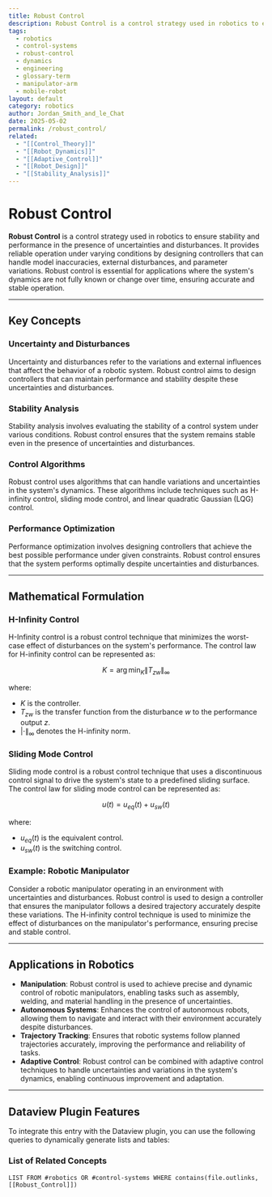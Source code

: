 ```yaml
---
title: Robust Control
description: Robust Control is a control strategy used in robotics to ensure stability and performance in the presence of uncertainties and disturbances, providing reliable operation under varying conditions.
tags:
  - robotics
  - control-systems
  - robust-control
  - dynamics
  - engineering
  - glossary-term
  - manipulator-arm
  - mobile-robot
layout: default
category: robotics
author: Jordan_Smith_and_le_Chat
date: 2025-05-02
permalink: /robust_control/
related:
  - "[[Control_Theory]]"
  - "[[Robot_Dynamics]]"
  - "[[Adaptive_Control]]"
  - "[[Robot_Design]]"
  - "[[Stability_Analysis]]"
---
```


# Robust Control

**Robust Control** is a control strategy used in robotics to ensure stability and performance in the presence of uncertainties and disturbances. It provides reliable operation under varying conditions by designing controllers that can handle model inaccuracies, external disturbances, and parameter variations. Robust control is essential for applications where the system's dynamics are not fully known or change over time, ensuring accurate and stable operation.

---

## Key Concepts

### Uncertainty and Disturbances

Uncertainty and disturbances refer to the variations and external influences that affect the behavior of a robotic system. Robust control aims to design controllers that can maintain performance and stability despite these uncertainties and disturbances.

### Stability Analysis

Stability analysis involves evaluating the stability of a control system under various conditions. Robust control ensures that the system remains stable even in the presence of uncertainties and disturbances.

### Control Algorithms

Robust control uses algorithms that can handle variations and uncertainties in the system's dynamics. These algorithms include techniques such as H-infinity control, sliding mode control, and linear quadratic Gaussian (LQG) control.

### Performance Optimization

Performance optimization involves designing controllers that achieve the best possible performance under given constraints. Robust control ensures that the system performs optimally despite uncertainties and disturbances.

---

## Mathematical Formulation

### H-Infinity Control

H-Infinity control is a robust control technique that minimizes the worst-case effect of disturbances on the system's performance. The control law for H-infinity control can be represented as:

$$
K = \arg \min_{K} \| T_{zw} \|_{\infty}
$$

where:
- $K$ is the controller.
- $T_{zw}$ is the transfer function from the disturbance $w$ to the performance output $z$.
- $| \cdot \|_{\infty}$ denotes the H-infinity norm.

### Sliding Mode Control

Sliding mode control is a robust control technique that uses a discontinuous control signal to drive the system's state to a predefined sliding surface. The control law for sliding mode control can be represented as:

$$
u(t) = u_{eq}(t) + u_{sw}(t)
$$

where:
- $u_{eq}(t)$ is the equivalent control.
- $u_{sw}(t)$ is the switching control.

### Example: Robotic Manipulator

Consider a robotic manipulator operating in an environment with uncertainties and disturbances. Robust control is used to design a controller that ensures the manipulator follows a desired trajectory accurately despite these variations. The H-infinity control technique is used to minimize the effect of disturbances on the manipulator's performance, ensuring precise and stable control.

---

## Applications in Robotics

- **Manipulation**: Robust control is used to achieve precise and dynamic control of robotic manipulators, enabling tasks such as assembly, welding, and material handling in the presence of uncertainties.
- **Autonomous Systems**: Enhances the control of autonomous robots, allowing them to navigate and interact with their environment accurately despite disturbances.
- **Trajectory Tracking**: Ensures that robotic systems follow planned trajectories accurately, improving the performance and reliability of tasks.
- **Adaptive Control**: Robust control can be combined with adaptive control techniques to handle uncertainties and variations in the system's dynamics, enabling continuous improvement and adaptation.

---

## Dataview Plugin Features

To integrate this entry with the Dataview plugin, you can use the following queries to dynamically generate lists and tables:

### List of Related Concepts

```dataview
LIST FROM #robotics OR #control-systems WHERE contains(file.outlinks, [[Robust_Control]])
